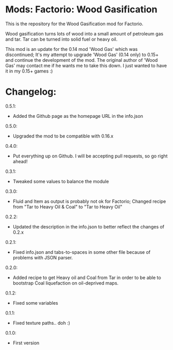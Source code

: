 # Mods: Factorio: Wood Gasification
This is the repository for the Wood Gasification mod for Factorio.

Wood gasification turns lots of wood into a small amount of petroleum gas and tar. Tar can be turned into solid fuel or heavy oil.

This mod is an update for the 0.14 mod 'Wood Gas' which was discontinued; It's my attempt to upgrade 'Wood Gas' (0.14 only) to 0.15+ and continue the development of the mod. The original author of 'Wood Gas' may contact me if he wants me to take this down. I just wanted to have it in my 0.15+ games :)

# Changelog:
0.5.1:
- Added the Github page as the homepage URL in the info.json

0.5.0:
- Upgraded the mod to be compatible with 0.16.x

0.4.0:
- Put everything up on Github. I will be accepting pull requests, so go right ahead!

0.3.1:
- Tweaked some values to balance the module

0.3.0:
- Fluid and Item as output is probably not ok for Factorio; Changed recipe from "Tar to Heavy Oil & Coal" to "Tar to Heavy Oil"

0.2.2:
- Updated the description in the info.json to better reflect the changes of 0.2.x

0.2.1:
- Fixed info.json and tabs-to-spaces in some other file because of problems with JSON parser.

0.2.0:
- Added recipe to get Heavy oil and Coal from Tar in order to be able to bootstrap Coal liquefaction on oil-deprived maps.

0.1.2:
- Fixed some variables

0.1.1:
- Fixed texture paths.. doh :)

0.1.0:
- First version
